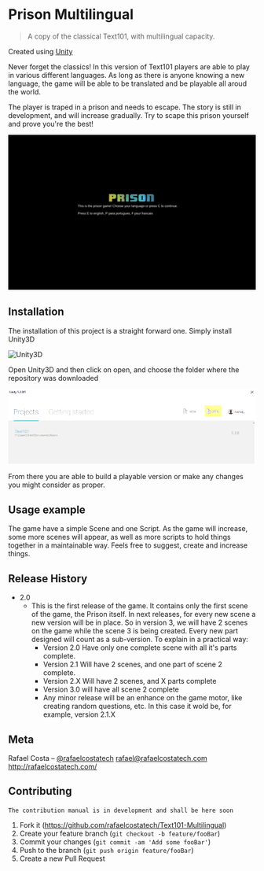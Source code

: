 # Prison Multilingual
> A copy of the classical Text101, with multilingual capacity. 

Created using [Unity](https://unity3d.com)

Never forget the classics! In this version of Text101 players are able to play in various different languages. As long as there is anyone knowing a new
language, the game will be able to be translated and be playable all aroud the world. 

The player is traped in a prison and needs to escape. The story is still in development, and will increase gradually. Try to scape this prison yourself
and prove you're the best!

![](readme/Screenshot.png)

## Installation

The installation of this project is a straight forward one. Simply install Unity3D

![Unity3D](https://unity3d.com)

Open Unity3D and then click on open, and choose the folder where the repository was downloaded

![](readme/UnityScreenshot.png)

From there you are able to build a playable version or make any changes you might consider as proper.


## Usage example

The game have a simple Scene and one Script. As the game will increase, some more scenes will appear, as well as more
scripts to hold things together in a maintainable way. Feels free to suggest, create and increase things. 


## Release History

* 2.0
  * This is the first release of the game. It contains only the first scene of the game, the Prison itself. In next releases, for every new scene
    a new version will be in place. So in version 3, we will have 2 scenes on the game while the scene 3 is being created. Every new part designed
	will count as a sub-version. To explain in a practical way:
    * Version 2.0 Have only one complete scene with all it's parts complete.
	* Version 2.1 Will have 2 scenes, and one part of scene 2 complete. 
	* Version 2.X Will have 2 scenes, and X parts complete
	* Version 3.0 will have all scene 2 complete
    * Any minor release will be an enhance on the game motor, like creating random questions, etc. In this case it wold be, for example, version 2.1.X			
	

## Meta

Rafael Costa – [@rafaelcostatech](https://twitter.com/@rafaelcostatech)
rafael@rafaelcostatech.com
http://rafaelcostatech.com/



## Contributing
	The contribution manual is in development and shall be here soon

1. Fork it (https://github.com/rafaelcostatech/Text101-Multilingual)
2. Create your feature branch (`git checkout -b feature/fooBar`)
3. Commit your changes (`git commit -am 'Add some fooBar'`)
4. Push to the branch (`git push origin feature/fooBar`)
5. Create a new Pull Request

